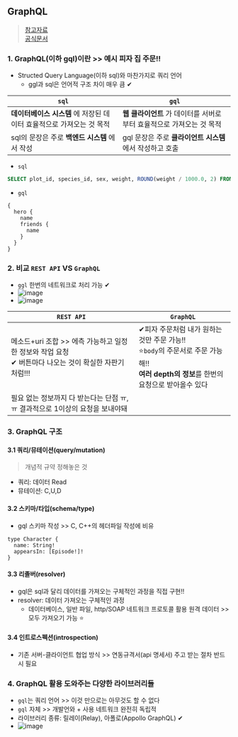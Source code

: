 ## GraphQL
> [참고자료](https://tech.kakao.com/2019/08/01/graphql-basic/) <br>
> [공식문서](https://graphql.org/)

### 1. GraphQL(이하 gql)이란 >> 예시 피자 집 주문!!
- Structed Query Language(이하 sql)와 마찬가지로 쿼리 언어
  - ggl과 sql은 언어적 구조 차이 매우 큼 ✔

|`sql`|`gql`|
|----|----|
|__데이터베이스 시스템__ 에 저장된 데이터 효율적으로 가져오는 것 목적|__웹 클라이언트__ 가 데이터를 서버로부터 효율적으로 가져오는 것 목적|
|sql의 문장은 주로 **백엔드 시스템** 에서 작성|gql 문장은 주로 **클라이언트 시스템**에서 작성하고 호출|

- `sql` 
```sql
SELECT plot_id, species_id, sex, weight, ROUND(weight / 1000.0, 2) FROM survey;
```
- `gql`
```gql
{
  hero {
    name
    friends {
      name
    }
  }
}
```

### 2. 비교 `REST API` VS `GraphQL`
- `ggl` 한번의 네트워크로 처리 가능 ✔
- ![image](https://user-images.githubusercontent.com/61215550/179382244-e4c1d8c4-8a98-4b59-9a25-06bb01df1b52.png)
- ![image](https://user-images.githubusercontent.com/61215550/179382472-43cf32f6-8c07-4d26-9653-ccfcd265c9bb.png)

|`REST API`|`GraphQL`|
|-------------|-------------|
|메소드+uri 조합 >> 에측 가능하고 일정한 정보와 작업 요청 <br>✔ 버튼마다 나오는 것이 확실한 자판기 처럼!!!|✔피자 주문처럼 내가 원하는 것만 주문 가능!!<br> ⭐`body`의 주문서로 주문 가능해!!<br> **여러 depth의 정보**를 한번의 요청으로 받아올수 있다|
|필요 없는 정보까지 다 받는다는 단점 ㅠ,ㅠ 결과적으로 1이상의 요청을 보내야돼||

### 3. GraphQL 구조
#### 3.1 쿼리/뮤테이션(query/mutation)
> 개념적 규약 정해놓은 것
- 쿼리: 데이터 Read
- 뮤테이션: C,U,D

#### 3.2 스키마/타입(schema/type)
- gql 스키마 작성 >> C, C++의 헤더파일 작성에 비유
```gql
type Character {
  name: String!
  appearsIn: [Episode!]!
}
```

#### 3.3 리졸버(resolver)
- gql은 sql과 달리 데이터를 가져오는 구체적인 과정을 직접 구현!!
- resolver: 데이터 가져오는 구체적인 과정
  - 데이터베이스, 일반 파일, http/SOAP 네트워크 프로토콜 활용 원격 데이터 >> 모두 가져오기 가능 ⭐

#### 3.4 인트로스펙션(introspection)
- 기존 서버-클라이언트 협업 방식 >> 연동규격서(api 명세서) 주고 받는 절차 반드시 필요

### 4. GraphQL 활용 도와주는 다양한 라이브러리들
- `gql`는 쿼리 언어 >> 이것 만으로는 아무것도 할 수 없다
- `gql` 자체 >> 개발언와 + 사용 네트워크 완전히 독립적
- 라이브러리 종류: 릴레이(Relay), 아폴로(Appollo GraphQL) ✔
- ![image](https://user-images.githubusercontent.com/61215550/179382830-a6e74d3b-398a-48d7-b0ab-5555eae2e0d1.png)


